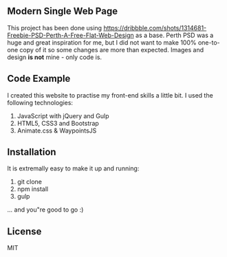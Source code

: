 ## Modern Single Web Page 

This project has been done using https://dribbble.com/shots/1314681-Freebie-PSD-Perth-A-Free-Flat-Web-Design as a base. Perth PSD was a huge and great inspiration for me, but I did not want to make 100% one-to-one copy of it so some changes are more than expected.
Images and design **is not** mine - only code is.

## Code Example

I created this website to practise my front-end skills a little bit.
I used the following technologies:

1. JavaScript with jQuery and Gulp
2. HTML5, CSS3 and Bootstrap
3. Animate.css & WaypointsJS

## Installation

It is extremally easy to make it up and running:

1. git clone
2. npm install
3. gulp

... and you"re good to go :)

## License

MIT